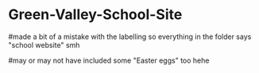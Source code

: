 # Green-Valley-School-Site

#made a bit of a mistake with the labelling so everything in the folder says "school website" smh
 
#may or may not have included some "Easter eggs" too hehe